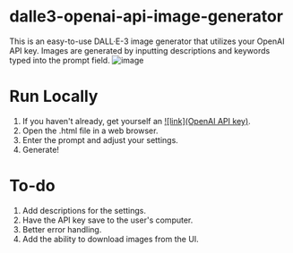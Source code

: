 # dalle3-openai-api-image-generator
This is an easy-to-use DALL·E-3 image generator that utilizes your OpenAI API key. Images are generated by inputting descriptions and keywords typed into the prompt field.
![image](https://github.com/EnemyCube/dalle3-openai-api-image-generator/assets/46894291/488768fb-ed72-4ae8-815e-49d46498edab)

# Run Locally
1. If you haven't already, get yourself an [![link](OpenAI API key)](https://www.howtogeek.com/885918/how-to-get-an-openai-api-key/).
2. Open the .html file in a web browser.
3. Enter the prompt and adjust your settings.
4. Generate!

# To-do
1. Add descriptions for the settings.
2. Have the API key save to the user's computer.
3. Better error handling.
4. Add the ability to download images from the UI.
